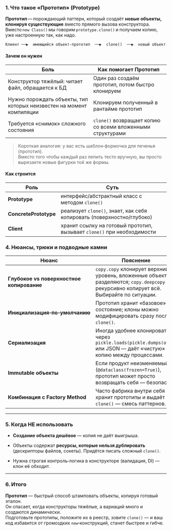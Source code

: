 ### 1. Что такое «Прототип» (Prototype)

**Прототип** — порождающий паттерн, который создаёт **новые объекты, клонируя существующие** вместо прямого вызова конструктора.  
Вместо `new Class()` мы говорим `prototype.clone()` и получаем копию, уже настроенную так, как надо.

`Клиент ──▶  имеющийся объект‑прототип  ──▶  clone()  ──▶  новый объект`

#### Зачем он нужен

|Боль|Как помогает Прототип|
|---|---|
|Конструктор тяжёлый: читает файл, обращается к БД|Один раз создаём прототип, потом быстро клонируем|
|Нужно порождать объекты, тип которых неизвестен на момент компиляции|Клонируем полученный в рантайме прототип|
|Требуется «снимок» сложного состояния|`clone()` возвращает копию со всеми вложенными структурами|

> Короткая аналогия: у вас есть шаблон‑формочка для печенья (прототип).  
> Вместо того чтобы каждый раз лепить тесто вручную, вы просто вырезаете новые фигурки той же формы.

#### Как строится

|Роль|Суть|
|---|---|
|**Prototype**|интерфейс/абстрактный класс с методом `clone()`|
|**ConcretePrototype**|реализует `clone()`, знает, как себя копировать (поверхностно/глубоко)|
|**Client**|хранит ссылку на готовый прототип, вызывает `clone()` при необходимости|

### 4. Нюансы, трюки и подводные камни

|Нюанс|Пояснение|
|---|---|
|**Глубокое vs поверхностное копирование**|`copy.copy` клонирует верхний уровень, вложенные объекты разделяются; `copy.deepcopy` рекурсивно копирует всё. Выбирайте по ситуации.|
|**Инициализация‑по‑умолчанию**|Прототип хранит «базовое» состояние; клоны можно модифицировать сразу после `clone()`.|
|**Сериализация**|Иногда удобнее клонировать через `pickle.loads(pickle.dumps(obj))` или JSON — даёт «чистую» копию между процессами.|
|**Immutable объекты**|Если продукт неизменяемый (`@dataclass(frozen=True)`), прототип может просто возвращать себя — безопасно.|
|**Комбинация с Factory Method**|Часто фабрика внутри себя хранит прототипы и выдаёт `clone()` — смесь паттернов.|

---

### 5. Когда НЕ использовать

- **Создание объекта дешёвое** — копия не даёт выигрыша.
    
- Объекты содержат **ресурсы, которые нельзя дублировать** (дескрипторы файлов, сокеты). Придётся писать сложный `clone()`.
    
- Нужна строгая контроль‑логика в конструкторе (валидация, DI) — клон её обходит.
    

---

### 6. Итого

**Прототип** — быстрый способ штамповать объекты, копируя готовый эталон.  
Он спасает, когда конструкторы тяжёлые, а вариаций много и создаются динамически.  
Подготовьте прототипы, положите их в реестр, зовите `clone()` — и ваш код избавится от громоздких `new`‑конструкций, станет быстрее и гибче.